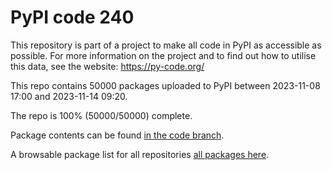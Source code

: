 # PyPI code 240

This repository is part of a project to make all code in PyPI as accessible as possible. For more information 
on the project and to find out how to utilise this data, see the website: https://py-code.org/

This repo contains 50000 packages uploaded to PyPI between 
2023-11-08 17:00 and 2023-11-14 09:20.

The repo is 100% (50000/50000) complete.

Package contents can be found [in the code branch](https://github.com/pypi-data/pypi-mirror-240/tree/code/packages).

A browsable package list for all repositories [all packages here](https://py-code.org/repositories/pypi-mirror-240).


